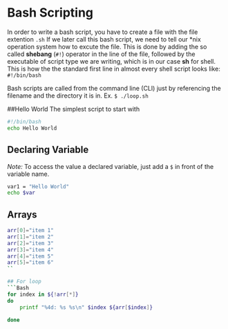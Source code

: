 # Bash Scripting

In order to write a bash script, you have to create a file with the file extention ```.sh``` If we later call this bash script, we need to tell our *nix operation system how to excute the file. This is done by adding the so called **shebang** (```#!```) operator in the line of the file, followed by the executable of script type we are writing, which is in our case **sh** for shell. This is how the the standard first line in almost every shell script looks like: ``` #!/bin/bash```


Bash scripts are called from the command line (CLI) just by referencing the filename and the directory it is in. Ex. ```$ ./loop.sh```

##Hello World
The simplest script to start with
```Bash
#!/bin/bash          
echo Hello World    
```




## Declaring Variable
*Note:* To access the value a declared variable, just add a ```$``` in front of the variable name.
```Bash
var1 = "Hello World"
echo $var
```
## Arrays

```Bash
arr[0]="item 1"
arr[1]="item 2"
arr[2]="item 3"
arr[3]="item 4"
arr[4]="item 5"
arr[5]="item 6"
``

## For loop
```Bash
for index in ${!arr[*]}
do
    printf "%4d: %s %s\n" $index ${arr[$index]}

done
```
